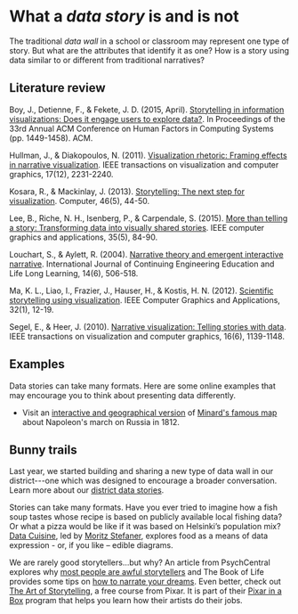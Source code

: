 # What a *data story* is and is not #

The traditional *data wall* in a school or classroom may represent one type of story. But what are the attributes that identify it as one? How is a story using data similar to or different from traditional narratives? 

## Literature review ##
Boy, J., Detienne, F., & Fekete, J. D. (2015, April). [Storytelling in information visualizations: Does it engage users to explore data?](http://www.cs.tufts.edu/comp/250VIS/papers/CHI2015-Storytelling.pdf). In Proceedings of the 33rd Annual ACM Conference on Human Factors in Computing Systems (pp. 1449-1458). ACM.

Hullman, J., & Diakopoulos, N. (2011). [Visualization rhetoric: Framing effects in narrative visualization](http://faculty.washington.edu/jhullman/vis_rhetoric.pdf). IEEE transactions on visualization and computer graphics, 17(12), 2231-2240.

Kosara, R., & Mackinlay, J. (2013). [Storytelling: The next step for visualization](http://dataplusscience.com/files/Kosara_Computer_2013.pdf). Computer, 46(5), 44-50.

Lee, B., Riche, N. H., Isenberg, P., & Carpendale, S. (2015). [More than telling a story: Transforming data into visually shared stories](https://hal.inria.fr/hal-01158445/document). IEEE computer graphics and applications, 35(5), 84-90.

Louchart, S., & Aylett, R. (2004). [Narrative theory and emergent interactive narrative](https://s3.amazonaws.com/academia.edu.documents/2727972/2g5a3wt0lcxskfr.pdf?AWSAccessKeyId=AKIAIWOWYYGZ2Y53UL3A&Expires=1509729986&Signature=YGHmyxGvdRLrM0y956F4b3vKmAs%3D&response-content-disposition=inline%3B%20filename%3DNarrative_theory_and_emergent_interactiv.pdf). International Journal of Continuing Engineering Education and Life Long Learning, 14(6), 506-518.

Ma, K. L., Liao, I., Frazier, J., Hauser, H., & Kostis, H. N. (2012). [Scientific storytelling using visualization](http://vis.cs.ucdavis.edu/papers/Scientific_Storytelling_CGA.pdf). IEEE Computer Graphics and Applications, 32(1), 12-19.

Segel, E., & Heer, J. (2010). [Narrative visualization: Telling stories with data](https://egerber.mech.northwestern.edu/wp-content/uploads/2015/02/Narrative_Visualization.pdf). IEEE transactions on visualization and computer graphics, 16(6), 1139-1148.

## Examples ##
Data stories can take many formats. Here are some online examples that may encourage you to think about presenting data differently.
* Visit an [interactive and geographical version](https://1812.tass.ru/en#) of [Minard's famous map](https://en.wikipedia.org/wiki/Charles_Joseph_Minard) about Napoleon's march on Russia in 1812.


## Bunny trails ##
Last year, we started building and sharing a new type of data wall in our district---one which was designed to encourage a broader conversation. Learn more about our [district data stories](https://www.tumwater.k12.wa.us/Page/7852).

Stories can take many formats. Have you ever tried to imagine how a fish soup tastes whose recipe is based on publicly available local fishing data? Or what a pizza would be like if it was based on Helsinki’s population mix? [Data Cuisine](http://data-cuisine.net/), led by [Moritz Stefaner](https://twitter.com/moritz_stefaner), explores food as a means of data expression - or, if you like – edible diagrams.

We are rarely good storytellers...but why? An article from PsychCentral explores why [most people are awful storytellers](https://psychcentral.com/news/2017/02/15/why-most-people-are-awful-storytellers/116460.html) and The Book of Life provides some tips on [how to narrate your dreams](http://www.thebookoflife.org/how-to-narrate-your-dreams/). Even better, check out [The Art of Storytelling](https://www.khanacademy.org/partner-content/pixar/storytelling), a free course from Pixar. It is part of their [Pixar in a Box](https://www.khanacademy.org/partner-content/pixar) program that helps you learn how their artists do their jobs.
